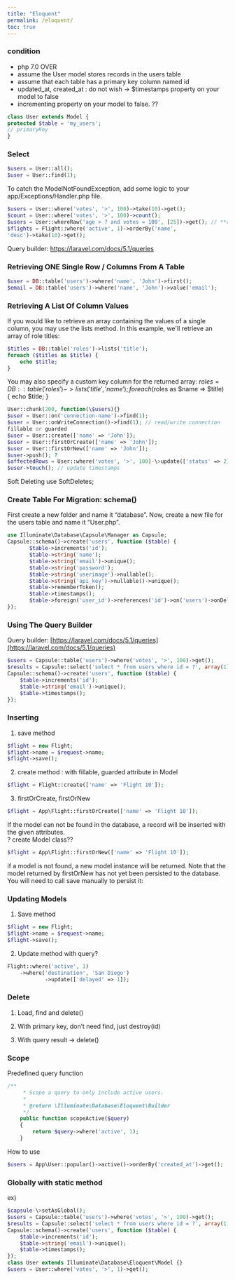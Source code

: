 ```yaml
---
title: "Eloquent"
permalink: /eloquent/
toc: true
---
```


### condition 

- php 7.0 OVER
- assume the User model stores records in the users table
- assume that each table has a primary key column named id
- updated_at, created_at : do not wish -\> \$timestamps property on your model
to false
- incrementing property on your model to false. ??
```php
class User extends Model {
protected $table = 'my_users';
// primaryKey
}
```
### Select 

```php
$users = User::all();  
$user = User::find(1);
```

To catch the ModelNotFoundException, add some logic to your
app/Exceptions/Handler.php file.
```php
$users = User::where('votes', '>', 100)->take(10)->get();
$count = User::where('votes', '>', 100)->count();
$users = User::whereRaw('age > ? and votes = 100', [25])->get(); // **raw query
$flights = Flight::where('active', 1)->orderBy('name',
'desc')->take(10)->get();

```
Query builder: <https://laravel.com/docs/5.1/queries>

### Retrieving ONE Single Row / Columns From A Table

```php
$user = DB::table('users')->where('name', 'John')->first();
$email = DB::table('users')->where('name', 'John')->value('email');
```

### Retrieving A List Of Column Values

If you would like to retrieve an array containing the values of a single column,
you may use the lists method. In this example, we'll retrieve an array of role
titles:

```php
$titles = DB::table('roles')->lists('title');
foreach ($titles as $title) {
	echo $title;
}
```

You may also specify a custom key column for the returned array:
$roles = DB::table('roles')->lists('title', 'name');
foreach ($roles as $name => $title) {
	echo $title;
}
```php
User::chunk(200, function(\$users){}
$user = User::on('connection-name')->find(1);
$user = User::onWriteConnection()->find(1); // read/write connection
fillable or guarded
$user = User::create(['name' => 'John']);
$user = User::firstOrCreate(['name' => 'John']);
$user = User::firstOrNew(['name' => 'John']);
$user->push(); ?
$affectedRows = User::where('votes', '>', 100)-\>update(['status' => 2]);
$user->touch(); // update timestamps
```


Soft Deleting
use SoftDeletes;

### Create Table For Migration: schema()

First create a new folder and name it “database”. Now, create a new file for the
users table and name it “User.php”.

```php
use Illuminate\Database\Capsule\Manager as Capsule;
Capsule::schema()->create('users', function ($table) {
       $table->increments('id');
       $table->string('name');
       $table->string('email')->unique();
       $table->string('password');
       $table->string('userimage')->nullable();
       $table->string('api_key')->nullable()->unique();
       $table->rememberToken();
       $table->timestamps();
       $table->foreign('user_id')->references('id')->on('users')->onDelete('cascade');
});
```

### Using The Query Builder

Query builder: [https://laravel.com/docs/5.1/queries](https://laravel.com/docs/5.1/queries)

```php
$users = Capsule::table('users')->where('votes', '>', 100)->get();
$results = Capsule::select('select * from users where id = ?', array(1));
Capsule::schema()->create('users', function ($table) {
    $table->increments('id');
    $table->string('email')->unique();
    $table->timestamps();
});
```

### Inserting 

1. save method  

  ```php
  $flight = new Flight;
  $flight->name = $request->name;
  $flight->save();
  ```

2. create method : with fillable, guarded attribute in Model  

  ```php
  $flight = Flight::create(['name' => 'Flight 10']);
  ```

3. firstOrCreate, firstOrNew  

  ```php
  $flight = App\Flight::firstOrCreate(['name' => 'Flight 10']);
  ```

If the model can not be found in the database, a record will be inserted with the given attributes.  
? create Model class??
```php
$flight = App\Flight::firstOrNew(['name' => 'Flight 10']);
```
if a model is not found, a new model instance will be returned. Note that the
model returned by firstOrNew has not yet been persisted to the database. You
will need to call save manually to persist it:

### Updating Models

1.  Save method
```php
$flight = new Flight;
$flight->name = $request->name;
$flight->save();
```
2.  Update method with query?
```php
Flight::where('active', 1)
	->where('destination', 'San Diego')
        	->update(['delayed' => 1]);
```

### Delete

1.  Load, find and delete()

2.  With primary key, don’t need find, just destroy(id)

3.  With query result -\> delete()

### Scope

Predefined query function  

```php
/**
     * Scope a query to only include active users.
     *
     * @return \Illuminate\Database\Eloquent\Builder
     */
    public function scopeActive($query)
    {
        return $query->where('active', 1);
    }

```

How to use  

```php
$users = App\User::popular()->active()->orderBy('created_at')->get();
```

### Globally with static method

ex)

```php
$capsule-\>setAsGlobal();
$users = Capsule::table('users')->where('votes', '>', 100)->get();
$results = Capsule::select('select * from users where id = ?', array(1));  //?? no select method??
Capsule::schema()->create('users', function ($table) {
	$table->increments('id');
	$table->string('email')->unique();
	$table->timestamps();
});
class User extends Illuminate\Database\Eloquent\Model {}
$users = User::where('votes', '>', 1)->get();

```


